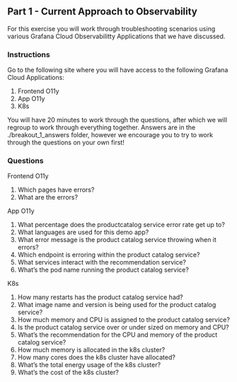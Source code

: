## Part 1 - Current Approach to Observability
For this exercise you will work through troubleshooting scenarios using various Grafana Cloud Observabilitty Applications that we have discussed.

### Instructions
Go to the following site where you will have access to the following Grafana Cloud Applications:
1. Frontend O11y
1. App O11y
1. K8s

You will have 20 minutes to work through the questions, after which we will regroup to work through everything together. 
Answers are in the ./breakout_1_answers folder, however we encourage you to try to work through the questions on your own first!

### Questions
Frontend O11y
1. Which pages have errors?
1. What are the errors?

App O11y
1. What percentage does the productcatalog service error rate get up to?
1. What languages are used for this demo app? 
1. What error message is the product catalog service throwing when it errors?
1. Which endpoint is erroring within the product catalog service?
1. What services interact with the recommendation service?
1. What’s the pod name running the product catalog service?

K8s
1. How many restarts has the product catalog service had? 
1. What image name and version is being used for the product catalog service?
1. How much memory and CPU is assigned to the product catalog service?
1. Is the product catalog service over or under sized on memory and CPU?
1. What’s the recommendation for the CPU and memory of the product catalog service?
1. How much memory is allocated in the k8s cluster? 
1. How many cores does the k8s cluster have allocated? 
1. What’s the total energy usage of the k8s cluster?
1. What’s the cost of the k8s cluster?
